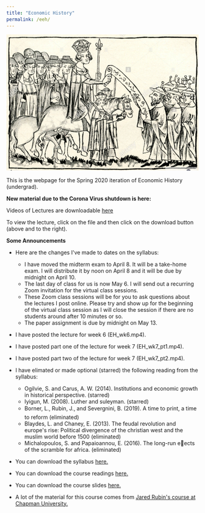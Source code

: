 ```yaml
---
title: "Economic History"
permalink: /eeh/
---
```


![Henry_VII_Juden](/assets/images/Henry_VII_Juden.png)

This is the webpage for the Spring 2020 iteration of Economic History (undergrad).

**New material due to the Corona Virus shutdown is here:**

Videos of Lectures are downloadable [here](https://github.com/noeldjohnson/Economic-History-Lectures)

To view the lecture, click on the file and then click on the download button (above and to the right).

**Some Announcements**

* Here are the changes I've made to dates on the syllabus:
  * I have moved the midterm exam to April 8. It will be a take-home exam. I will distribute it by noon on April 8 and it will be due by midnight on April 10.
  * The last day of class for us is now May 6. I will send out a recurring Zoom invitation for the virtual class sessions.
  * These Zoom class sessions will be for you to ask questions about the lectures I post online. Please try and show up for the beginning of the virtual class session as I will close the session if there are no students around after 10 minutes or so.
  * The paper assignment is due by midnight on May 13.

* I have posted the lecture for week 6 (EH_wk6.mp4).

* I have posted part one of the lecture for week 7 (EH_wk7_pt1.mp4).

* I have posted part two of the lecture for week 7 (EH_wk7_pt2.mp4).

* I have elimated or made optional (starred) the following reading from the syllabus:
  * Ogilvie, S. and Carus, A. W. (2014). Institutions and economic growth in historical perspective. (starred)
  * Iyigun, M. (2008). Luther and suleyman. (starred)
  * Borner, L., Rubin, J., and Severgnini, B. (2019). A time to print, a time to reform (eliminated)
  * Blaydes, L. and Chaney, E. (2013). The feudal revolution and europe's rise: Political divergence
of the christian west and the muslim world before 1500 (eliminated)
  * Michalopoulos, S. and Papaioannou, E. (2016). The long-run eects of the scramble for africa. (eliminated)


* You can download the syllabus [here.](https://www.dropbox.com/s/8fy1d5ckuczkny9/EH%20Syllabus%20SP20.pdf?dl=0)

* You can download the course readings [here.](https://www.dropbox.com/sh/lzi4v8ahad6btqq/AACZhvgcFu2krsG3TqeOsTlLa?dl=0)

* You can download the course slides [here.](https://www.dropbox.com/sh/n5sur1dul0ncw82/AABzFzxW7D6Uf6TI43-jvv6Na?dl=0)

* A lot of the material for this course comes from [Jared Rubin's course at Chapman University.](https://www.jaredcrubin.com/teaching)
